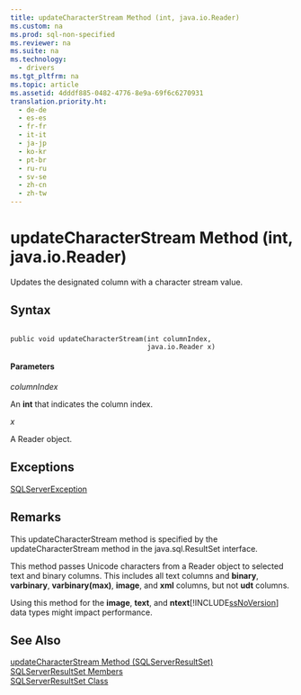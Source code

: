 ```yaml
---
title: updateCharacterStream Method (int, java.io.Reader)
ms.custom: na
ms.prod: sql-non-specified
ms.reviewer: na
ms.suite: na
ms.technology: 
  - drivers
ms.tgt_pltfrm: na
ms.topic: article
ms.assetid: 4dddf885-0482-4776-8e9a-69f6c6270931
translation.priority.ht: 
  - de-de
  - es-es
  - fr-fr
  - it-it
  - ja-jp
  - ko-kr
  - pt-br
  - ru-ru
  - sv-se
  - zh-cn
  - zh-tw
---
```

# updateCharacterStream Method (int, java.io.Reader)
  Updates the designated column with a character stream value.  
  
## Syntax  
  
```  
  
public void updateCharacterStream(int columnIndex,  
                                  java.io.Reader x)  
```  
  
#### Parameters  
 *columnIndex*  
  
 An **int** that indicates the column index.  
  
 *x*  
  
 A Reader object.  
  
## Exceptions  
 [SQLServerException](../content/SQLServerException-Class.md)  
  
## Remarks  
 This updateCharacterStream method is specified by the updateCharacterStream method in the java.sql.ResultSet interface.  
  
 This method passes Unicode characters from a Reader object to selected text and binary columns. This includes all text columns and **binary**, **varbinary**, **varbinary\(max\)**, **image**, and **xml** columns, but not **udt** columns.  
  
 Using this method for the **image**, **text**, and **ntext**[!INCLUDE[ssNoVersion](../content/includes/ssNoVersion_md.md)] data types might impact performance.  
  
## See Also  
 [updateCharacterStream Method &#40;SQLServerResultSet&#41;](../content/updateCharacterStream-Method--SQLServerResultSet-.md)   
 [SQLServerResultSet Members](../content/SQLServerResultSet-Members.md)   
 [SQLServerResultSet Class](../content/SQLServerResultSet-Class.md)  
  
  